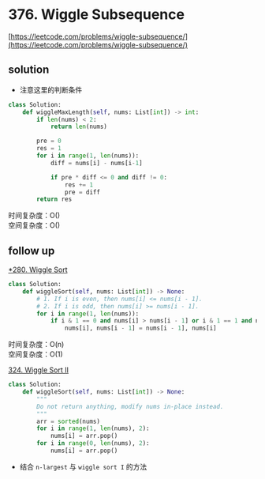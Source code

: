 # 376. Wiggle Subsequence

[https://leetcode.com/problems/wiggle-subsequence/](https://leetcode.com/problems/wiggle-subsequence/)

## solution

- 注意这里的判断条件

```python
class Solution:
    def wiggleMaxLength(self, nums: List[int]) -> int:
        if len(nums) < 2:
            return len(nums)

        pre = 0
        res = 1
        for i in range(1, len(nums)):
            diff = nums[i] - nums[i-1]

            if pre * diff <= 0 and diff != 0:
                res += 1
                pre = diff
        return res
```

时间复杂度：O() <br>
空间复杂度：O()

## follow up

[\*280. Wiggle Sort](https://leetcode.com/problems/wiggle-sort/)

```python
class Solution:
    def wiggleSort(self, nums: List[int]) -> None:
        # 1. If i is even, then nums[i] <= nums[i - 1].
        # 2. If i is odd, then nums[i] >= nums[i - 1].
        for i in range(1, len(nums)):
            if i & 1 == 0 and nums[i] > nums[i - 1] or i & 1 == 1 and nums[i] < nums[i - 1]:
                nums[i], nums[i - 1] = nums[i - 1], nums[i]
```

时间复杂度：O(n) <br>
空间复杂度：O(1)

[324. Wiggle Sort II](https://leetcode.com/problems/wiggle-sort-ii/)

```python
class Solution:
    def wiggleSort(self, nums: List[int]) -> None:
        """
        Do not return anything, modify nums in-place instead.
        """
        arr = sorted(nums)
        for i in range(1, len(nums), 2):
            nums[i] = arr.pop()
        for i in range(0, len(nums), 2):
            nums[i] = arr.pop()
```

- 结合 `n-largest` 与 `wiggle sort I` 的方法

```python

```
